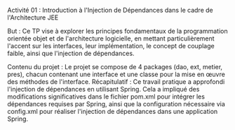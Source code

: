 Activité 01 : Introduction à l'Injection de Dépendances dans le cadre de l'Architecture JEE

But : Ce TP vise à explorer les principes fondamentaux de la programmation orientée objet et de l'architecture logicielle, en mettant particulièrement l'accent sur les interfaces, leur implémentation, le concept de couplage faible, ainsi que l'injection de dépendances.

Contenu du projet : Le projet se compose de 4 packages (dao, ext, metier, pres), chacun contenant une interface et une classe pour la mise en œuvre des méthodes de l'interface.
Récapitulatif : Ce travail pratique a approfondi l'injection de dépendances en utilisant Spring. Cela a impliqué des modifications significatives dans le fichier pom.xml pour intégrer les dépendances requises par Spring, ainsi que la configuration nécessaire via config.xml pour réaliser l'injection de dépendances dans une application Spring.
